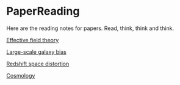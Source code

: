 # PaperReading
Here are the reading notes for papers.
Read, think, think and think.

[Effective field theory](https://github.com/zhenyuanwang-cosmos/PaperReading/blob/main/EffectiveFieldTheory.md)

[Large-scale galaxy bias](https://github.com/zhenyuanwang-cosmos/PaperReading/blob/main/LSSbias.md)

[Redshift space distortion](https://github.com/zhenyuanwang-cosmos/PaperReading/blob/main/RSD.md)

[Cosmology](https://github.com/zhenyuanwang-cosmos/PaperReading/blob/main/Cosmology.md)

